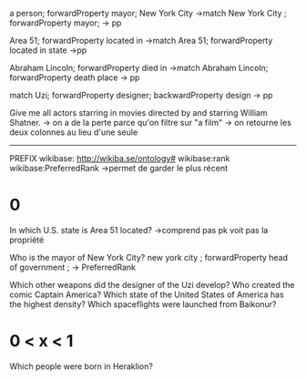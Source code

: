 
a person; forwardProperty mayor; New York City
->match New York City ; forwardProperty mayor; -> pp

Area 51; forwardProperty located in
->match Area 51; forwardProperty located in state ->pp

Abraham Lincoln; forwardProperty died in
->match Abraham Lincoln; forwardProperty death place -> pp


match Uzi; forwardProperty designer; backwardProperty design -> pp


Give me all actors starring in movies directed by and starring William Shatner.
-> on a de la perte parce qu'on filtre sur "a film"
-> on retourne les deux colonnes au lieu d'une seule

------------------------------------------------------------
PREFIX wikibase: <http://wikiba.se/ontology#>
wikibase:rank wikibase:PreferredRank 
->permet de garder le plus récent

# 0
In which U.S. state is Area 51 located?
->comprend pas pk voit pas la propriété 

Who is the mayor of New York City?
new york city ; forwardProperty head of government ; -> PreferredRank

Which other weapons did the designer of the Uzi develop?
Who created the comic Captain America?
Which state of the United States of America has the highest density?
Which spaceflights were launched from Baikonur?
# 0 < x < 1
Which people were born in Heraklion?

